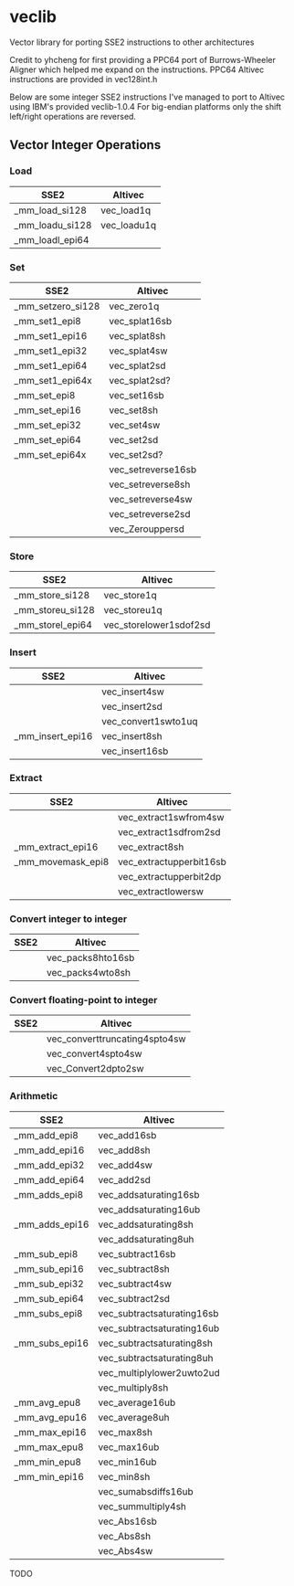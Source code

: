 # veclib
Vector library for porting SSE2 instructions to other architectures

Credit to yhcheng for first providing a PPC64 port of Burrows-Wheeler Aligner which helped me expand on the instructions. 
PPC64 Altivec instructions are provided in vec128int.h

Below are some integer SSE2 instructions I've managed to port to Altivec using IBM's provided veclib-1.0.4
For big-endian platforms only the shift left/right operations are reversed. 

## Vector Integer Operations

### Load
| SSE2            | Altivec     |
| --------------- | ----------- |
| _mm_load_si128  | vec_load1q  |
| _mm_loadu_si128 | vec_loadu1q |
| _mm_loadl_epi64 |             |

### Set
| SSE2              | Altivec            |
| ----------------- | ------------------ |
| _mm_setzero_si128 | vec_zero1q         | Set 128 integer bits to zero
| _mm_set1_epi8     | vec_splat16sb      | Splat 8-bit char to 16 8-bit chars
| _mm_set1_epi16    | vec_splat8sh       | Splat 16-bit short to 8 16-bit shorts
| _mm_set1_epi32    | vec_splat4sw       | Splat 32-bit ints to 4 32-bit ints
| _mm_set1_epi64    | vec_splat2sd       | Splat 64-bit long long to 2 64-bit long longs
| _mm_set1_epi64x   | vec_splat2sd?      | Splat 64-bit long long to 2 64-bit long longs
| _mm_set_epi8      | vec_set16sb        | Set 16 8-bit chars
| _mm_set_epi16     | vec_set8sh         | Set 8 16-bits shorts
| _mm_set_epi32     | vec_set4sw         | Set 4 32-bit ints
| _mm_set_epi64     | vec_set2sd         | Set 2 64-bit long longs
| _mm_set_epi64x    | vec_set2sd?        | Set 2 64-bit long longs
|                   | vec_setreverse16sb | Set 16 8-bit chars reversed
|                   | vec_setreverse8sh  | Set 8 16-bit shorts reversed
|                   | vec_setreverse4sw  | Set 4 32-bit ints reversed
|                   | vec_setreverse2sd  | Set 2 64-bit long longs reversed
|                   | vec_Zerouppersd    | Set lower 64-bits of integer data and zero upper part

### Store
| SSE2             | Altivec                |
| ---------------- | ---------------------- |
| _mm_store_si128  | vec_store1q            | Store 128-bits integer, aligned
| _mm_storeu_si128 | vec_storeu1q           | Store 128-bits integer, unaligned
| _mm_storel_epi64 | vec_storelower1sdof2sd | Store lower 64-bit long long

### Insert
| SSE2             | Altivec             |
| ---------------- | ------------------- |
|                  | vec_insert4sw       | Inert 32-bit int
|                  | vec_insert2sd       | Insert 64-bit long long
|                  | vec_convert1swto1uq | Insert 32-bit int, zeroing upper
| _mm_insert_epi16 | vec_insert8sh       | Insert 16-bit short into one of 8 16-bit shorts
|                  | vec_insert16sb      | Insert 8-bit unsigned char into one of 16 bytes

### Extract
| SSE2              | Altivec                 |
| ----------------- | ----------------------- |
|                   | vec_extract1swfrom4sw   | Extract 32-bit int
|                   | vec_extract1sdfrom2sd   | Extract 64-bit long long
| _mm_extract_epi16 | vec_extract8sh          | Extract 16-bit short from one of 8 16-bit shorts
| _mm_movemask_epi8 | vec_extractupperbit16sb | Extract upper bit of 16 8-bit chars
|                   | vec_extractupperbit2dp  | Extract upper bit of 2 64-bit doubles
|                   | vec_extractlowersw      | Extract lower 32-bit int

### Convert integer to integer
| SSE2 | Altivec           |
| ---- | ----------------- |
|      | vec_packs8hto16sb | Convert 8+8 16-bit shorts to 16 8-bit chars with signed saturation
|      | vec_packs4wto8sh  | Convert 4+4 32-bit ints to 8 16-bit shorts with signed saturation

### Convert floating-point to integer
| SSE2 | Altivec                       |
| ---- | ----------------------------- |
|      | vec_converttruncating4spto4sw | Convert 4 32-bit floats to 4 32-bit ints with truncation
|      | vec_convert4spto4sw           | Convert 4 32-bit floats to 4 32-bit ints
|      | vec_Convert2dpto2sw           | Convert 2 64-bit doubles to 2 32-bit ints with truncation

### Arithmetic
| SSE2 | Altivec |
| -------------- | -------------------------- |
| _mm_add_epi8   | vec_add16sb                | Add 16 8-bit chars
| _mm_add_epi16  | vec_add8sh                 | Add 8 16-bit shorts
| _mm_add_epi32  | vec_add4sw                 | Add 4 32-bit ints
| _mm_add_epi64  | vec_add2sd                 | Add 2 64-bit long longs
| _mm_adds_epi8  | vec_addsaturating16sb      | Add 16 8-bit chars with signed saturation
|                | vec_addsaturating16ub      | Add 16 8-bit chars with unsigned saturation
| _mm_adds_epi16 | vec_addsaturating8sh       | Add 8 16-bit shorts with signed saturation
|                | vec_addsaturating8uh       | Add 8 16-bit shorts with unsigned saturation
| _mm_sub_epi8   | vec_subtract16sb           | Subtract 16 8-bit chars
| _mm_sub_epi16  | vec_subtract8sh            | Subtract 8 16-bit shorts
| _mm_sub_epi32  | vec_subtract4sw            | Subtract 4 32-bit ints
| _mm_sub_epi64  | vec_subtract2sd            | Subtract 2 64-bit long longs
| _mm_subs_epi8  | vec_subtractsaturating16sb | Subtract 16 8-bit chars with signed saturation
|                | vec_subtractsaturating16ub | Subtract 16 8-bit chars with unsigned saturation
| _mm_subs_epi16 | vec_subtractsaturating8sh  | Subtract 8 16-bit shorts with signed saturation
|                | vec_subtractsaturating8uh  | Subtract 8 16-bit shorts with unsigned saturation
|                | vec_multiplylower2uwto2ud  | Multiply lower 32-bit unsigned ints producing 2 64-bit unsigned long longs
|                | vec_multiply8sh            | Multiply 8 16-bit signed shorts
| _mm_avg_epu8   | vec_average16ub            | Average 16 8-bit unsigned chars
| _mm_avg_epu16  | vec_average8uh             | Average 8 16-bit unsigned shorts
| _mm_max_epi16  | vec_max8sh                 | Max 8 16-bit shorts
| _mm_max_epu8   | vec_max16ub                | Max 16 8-bit unsigned chars
| _mm_min_epu8   | vec_min16ub                | Min 16 8-bit unsigned chars
| _mm_min_epi16  | vec_min8sh                 | Min 8 16-bit shorts
|                | vec_sumabsdiffs16ub        | Sum 2 octets of absolute differences of 16 8-bit unsigned chars into 2 64-bit long longs
|                | vec_summultiply4sh         | Multiply 4 16-bit shorts then add adjacent pairs with saturation to 4 32-bit ints
|                | vec_Abs16sb                | Absolute value 16 8-bit chars
|                | vec_Abs8sh                 | Absolute value 8 16-bit shorts
|                | vec_Abs4sw                 | Absolute value 4 32-bit ints
TODO
